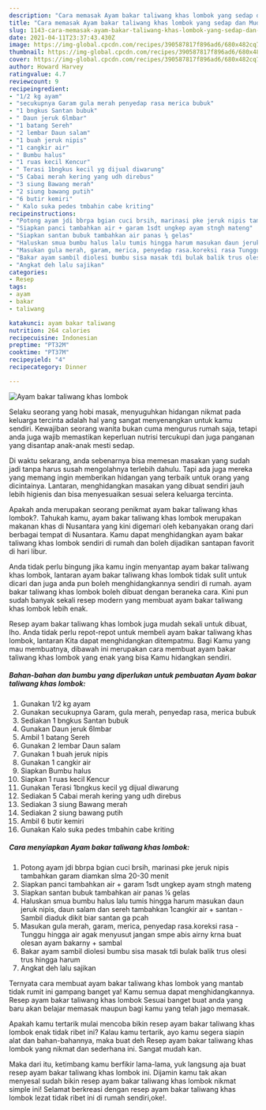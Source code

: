 ```yaml
---
description: "Cara memasak Ayam bakar taliwang khas lombok yang sedap dan Mudah Dibuat"
title: "Cara memasak Ayam bakar taliwang khas lombok yang sedap dan Mudah Dibuat"
slug: 1143-cara-memasak-ayam-bakar-taliwang-khas-lombok-yang-sedap-dan-mudah-dibuat
date: 2021-04-11T23:37:43.430Z
image: https://img-global.cpcdn.com/recipes/390587817f896ad6/680x482cq70/ayam-bakar-taliwang-khas-lombok-foto-resep-utama.jpg
thumbnail: https://img-global.cpcdn.com/recipes/390587817f896ad6/680x482cq70/ayam-bakar-taliwang-khas-lombok-foto-resep-utama.jpg
cover: https://img-global.cpcdn.com/recipes/390587817f896ad6/680x482cq70/ayam-bakar-taliwang-khas-lombok-foto-resep-utama.jpg
author: Howard Harvey
ratingvalue: 4.7
reviewcount: 9
recipeingredient:
- "1/2 kg ayam"
- "secukupnya Garam gula merah penyedap rasa merica bubuk"
- "1 bngkus Santan bubuk"
- " Daun jeruk 6lmbar"
- "1 batang Sereh"
- "2 lembar Daun salam"
- "1 buah jeruk nipis"
- "1 cangkir air"
- " Bumbu halus"
- "1 ruas kecil Kencur"
- " Terasi 1bngkus kecil yg dijual diwarung"
- "5 Cabai merah kering yang udh direbus"
- "3 siung Bawang merah"
- "2 siung bawang putih"
- "6 butir kemiri"
- " Kalo suka pedes tmbahin cabe kriting"
recipeinstructions:
- "Potong ayam jdi bbrpa bgian cuci brsih, marinasi pke jeruk nipis tambahkan garam diamkan slma 20-30 menit"
- "Siapkan panci tambahkan air + garam 1sdt ungkep ayam stngh mateng"
- "Siapkan santan bubuk tambahkan air panas ¼ gelas"
- "Haluskan smua bumbu halus lalu tumis hingga harum masukan daun jeruk nipis, daun salam dan sereh tambahkan 1cangkir air + santan Sambil diaduk dikit biar santan ga pcah"
- "Masukan gula merah, garam, merica, penyedap rasa.koreksi rasa Tunggu hingga air agak menyusut jangan smpe abis airny krna buat olesan ayam bakarny + sambal"
- "Bakar ayam sambil diolesi bumbu sisa masak tdi bulak balik trus olesi trus hingga harum"
- "Angkat deh lalu sajikan"
categories:
- Resep
tags:
- ayam
- bakar
- taliwang

katakunci: ayam bakar taliwang 
nutrition: 264 calories
recipecuisine: Indonesian
preptime: "PT32M"
cooktime: "PT37M"
recipeyield: "4"
recipecategory: Dinner

---
```



![Ayam bakar taliwang khas lombok](https://img-global.cpcdn.com/recipes/390587817f896ad6/680x482cq70/ayam-bakar-taliwang-khas-lombok-foto-resep-utama.jpg)

Selaku seorang yang hobi masak, menyuguhkan hidangan nikmat pada keluarga tercinta adalah hal yang sangat menyenangkan untuk kamu sendiri. Kewajiban seorang  wanita bukan cuma mengurus rumah saja, tetapi anda juga wajib memastikan keperluan nutrisi tercukupi dan juga panganan yang disantap anak-anak mesti sedap.

Di waktu  sekarang, anda sebenarnya bisa memesan masakan yang sudah jadi tanpa harus susah mengolahnya terlebih dahulu. Tapi ada juga mereka yang memang ingin memberikan hidangan yang terbaik untuk orang yang dicintainya. Lantaran, menghidangkan masakan yang dibuat sendiri jauh lebih higienis dan bisa menyesuaikan sesuai selera keluarga tercinta. 



Apakah anda merupakan seorang penikmat ayam bakar taliwang khas lombok?. Tahukah kamu, ayam bakar taliwang khas lombok merupakan makanan khas di Nusantara yang kini digemari oleh kebanyakan orang dari berbagai tempat di Nusantara. Kamu dapat menghidangkan ayam bakar taliwang khas lombok sendiri di rumah dan boleh dijadikan santapan favorit di hari libur.

Anda tidak perlu bingung jika kamu ingin menyantap ayam bakar taliwang khas lombok, lantaran ayam bakar taliwang khas lombok tidak sulit untuk dicari dan juga anda pun boleh menghidangkannya sendiri di rumah. ayam bakar taliwang khas lombok boleh dibuat dengan beraneka cara. Kini pun sudah banyak sekali resep modern yang membuat ayam bakar taliwang khas lombok lebih enak.

Resep ayam bakar taliwang khas lombok juga mudah sekali untuk dibuat, lho. Anda tidak perlu repot-repot untuk membeli ayam bakar taliwang khas lombok, lantaran Kita dapat menghidangkan ditempatmu. Bagi Kamu yang mau membuatnya, dibawah ini merupakan cara membuat ayam bakar taliwang khas lombok yang enak yang bisa Kamu hidangkan sendiri.

<!--inarticleads1-->

##### Bahan-bahan dan bumbu yang diperlukan untuk pembuatan Ayam bakar taliwang khas lombok:

1. Gunakan 1/2 kg ayam
1. Gunakan secukupnya Garam, gula merah, penyedap rasa, merica bubuk
1. Sediakan 1 bngkus Santan bubuk
1. Gunakan  Daun jeruk 6lmbar
1. Ambil 1 batang Sereh
1. Gunakan 2 lembar Daun salam
1. Gunakan 1 buah jeruk nipis
1. Gunakan 1 cangkir air
1. Siapkan  Bumbu halus
1. Siapkan 1 ruas kecil Kencur
1. Gunakan  Terasi 1bngkus kecil yg dijual diwarung
1. Sediakan 5 Cabai merah kering yang udh direbus
1. Sediakan 3 siung Bawang merah
1. Sediakan 2 siung bawang putih
1. Ambil 6 butir kemiri
1. Gunakan  Kalo suka pedes tmbahin cabe kriting




<!--inarticleads2-->

##### Cara menyiapkan Ayam bakar taliwang khas lombok:

1. Potong ayam jdi bbrpa bgian cuci brsih, marinasi pke jeruk nipis tambahkan garam diamkan slma 20-30 menit
1. Siapkan panci tambahkan air + garam 1sdt ungkep ayam stngh mateng
1. Siapkan santan bubuk tambahkan air panas ¼ gelas
1. Haluskan smua bumbu halus lalu tumis hingga harum masukan daun jeruk nipis, daun salam dan sereh tambahkan 1cangkir air + santan - Sambil diaduk dikit biar santan ga pcah
1. Masukan gula merah, garam, merica, penyedap rasa.koreksi rasa - Tunggu hingga air agak menyusut jangan smpe abis airny krna buat olesan ayam bakarny + sambal
1. Bakar ayam sambil diolesi bumbu sisa masak tdi bulak balik trus olesi trus hingga harum
1. Angkat deh lalu sajikan




Ternyata cara membuat ayam bakar taliwang khas lombok yang mantab tidak rumit ini gampang banget ya! Kamu semua dapat menghidangkannya. Resep ayam bakar taliwang khas lombok Sesuai banget buat anda yang baru akan belajar memasak maupun bagi kamu yang telah jago memasak.

Apakah kamu tertarik mulai mencoba bikin resep ayam bakar taliwang khas lombok enak tidak ribet ini? Kalau kamu tertarik, ayo kamu segera siapin alat dan bahan-bahannya, maka buat deh Resep ayam bakar taliwang khas lombok yang nikmat dan sederhana ini. Sangat mudah kan. 

Maka dari itu, ketimbang kamu berfikir lama-lama, yuk langsung aja buat resep ayam bakar taliwang khas lombok ini. Dijamin kamu tak akan menyesal sudah bikin resep ayam bakar taliwang khas lombok nikmat simple ini! Selamat berkreasi dengan resep ayam bakar taliwang khas lombok lezat tidak ribet ini di rumah sendiri,oke!.

